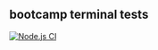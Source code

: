 ## bootcamp terminal tests

[![Node.js CI](https://github.com/leratoMalebo/bootcamp-terminal-tests/actions/workflows/node.js.yml/badge.svg)](https://github.com/leratoMalebo/bootcamp-terminal-tests/actions/workflows/node.js.yml)
